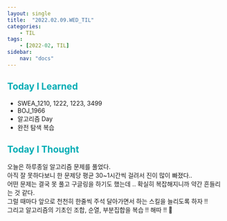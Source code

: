 ```yaml
---
layout: single
title:  "2022.02.09.WED_TIL"
categories: 
    - TIL
tags: 
    - [2022-02, TIL]
sidebar:
    nav: "docs"
---
```



## <a style="color:#00adb5">Today I Learned</a>
 - SWEA_1210, 1222, 1223, 3499
 - BOJ_1966
 - 알고리즘 Day
 - 완전 탐색 복습
 

## <a style="color:#00adb5">Today I Thought</a>
 오늘은 하루종일 알고리즘 문제를 풀었다.<br>
 아직 잘 못하다보니 한 문제당 평균 30~1시간씩 걸려서 진이 많이 빠졌다..<br>
 어떤 문제는 결국 못 풀고 구글링을 하기도 했는데 .. 확실히 복잡해지니까 약간 흔들리는 것 같다.<br>
 그럴 때마다 앞으로 천천히 한줄씩 주석 달아가면서 하는 스킬을 늘리도록 하자 !! <br>
 그리고 알고리즘의 기초인 조합, 순열, 부분집합을 복습 !! 해따 !! 🤣